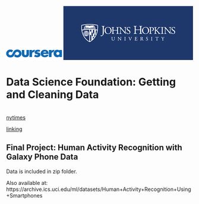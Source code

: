 <html>
<img src="courseralogo.png"></img>
<img src="jhulogo.png"></img> 
<h1> <a url="https://www.coursera.org/learn/data-cleaning/home/welcome">Data Science Foundation: Getting and Cleaning Data</a></h1>
<br>
<a href="https://www.nytimes.com">nytimes</a>
</html>

[linking](https://www.coursera.org/learn/data-cleaning/home/welcome)


## **Final Project: Human Activity Recognition with Galaxy Phone Data** ##

<html>
<p>Data is included in zip folder.</p> 
<p>Also available at: https://archive.ics.uci.edu/ml/datasets/Human+Activity+Recognition+Using+Smartphones </p>
</html>
